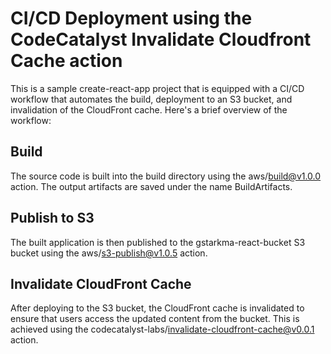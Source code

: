 # CI/CD Deployment using the CodeCatalyst Invalidate Cloudfront Cache action  
This is a sample create-react-app project that is equipped with a CI/CD workflow 
that automates the build, deployment to an S3 bucket, and invalidation of the CloudFront cache. 
Here's a brief overview of the workflow:

## Build
The source code is built into the build directory using the aws/build@v1.0.0 action. The output artifacts are saved under the name BuildArtifacts.

## Publish to S3
The built application is then published to the gstarkma-react-bucket S3 bucket using the aws/s3-publish@v1.0.5 action.

## Invalidate CloudFront Cache
After deploying to the S3 bucket, the CloudFront cache is invalidated to ensure that users access the updated content from the bucket. This is achieved using the codecatalyst-labs/invalidate-cloudfront-cache@v0.0.1 action.

